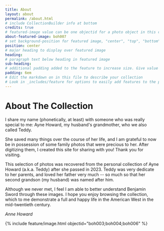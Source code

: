 ```yaml
---
title: About
layout: about
permalink: /about.html
# include CollectionBuilder info at bottom
credits: true
# featured-image value can be one objectid for a photo object in this collection, a relative path to an image in this project, or a full url to any image. If left blank, no featured image will appear at top of About page.
about-featured-image: boh007
# set background-position for featured image, "center", "top", "bottom"
position: center
# major heading to display over featured image
heading: 
# paragraph text below heading in featured image
sub-heading: 
# additional padding added to the feature to increase size. Give value in em or px, e.g. "5em".
padding: 6em
# Edit the markdown on in this file to describe your collection
# Look in _includes/feature for options to easily add features to the page
---
```


# About The Collection

I share my name (phonetically, at least) with someone who was really special to me: Ayne Howard, my husband's grandmother, who we also called Teddy. 

She saved many things over the course of her life, and I am grateful to now be in possession of some family photos that were precious to her. After digitizing them, I created this site for sharing with you! Thank you for visiting.

 This selection of photos was recovered from the personal collection of Ayne Howard (a.k.a. Teddy) after she passed in 2023. Teddy was very dedicate to her parents, and loved her father very much -- so much so that her second grandson (my husband) was named after him. 

 Although we never met, I feel I am able to better understand Benjamin Sword through these images. I hope you enjoy browsing the collection, which to me demonstrate a full and happy life in the American West in the mid-twentieth century. 

 *Anne Howard*

 {% include feature/image.html objectid="boh003;boh004;boh006" %}


<!-- IMPORTANT!!! DELETE this comment and the include below when you are finished editing this page for your collection. The include below introduces about page features. They will show up on your collection's about page until you delete it.  -->

